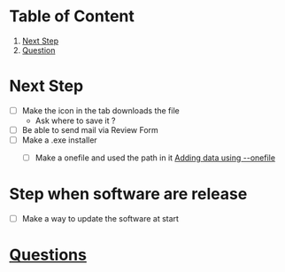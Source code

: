 # Table of Content
1. [Next Step](#next-step)
2. [Question](#question)

# Next Step 
- [ ] Make the icon in the tab downloads the file
    - Ask where to save it ?
- [ ] Be able to send mail via Review Form
- [ ] Make a .exe installer
    - [ ] Make a onefile and used the path in it [Adding data using --onefile](https://stackoverflow.com/questions/51060894/adding-a-data-file-in-pyinstaller-using-the-onefile-option)


# Step when software are release
- [ ] Make a way to update the software at start

# [Questions](Question.md)